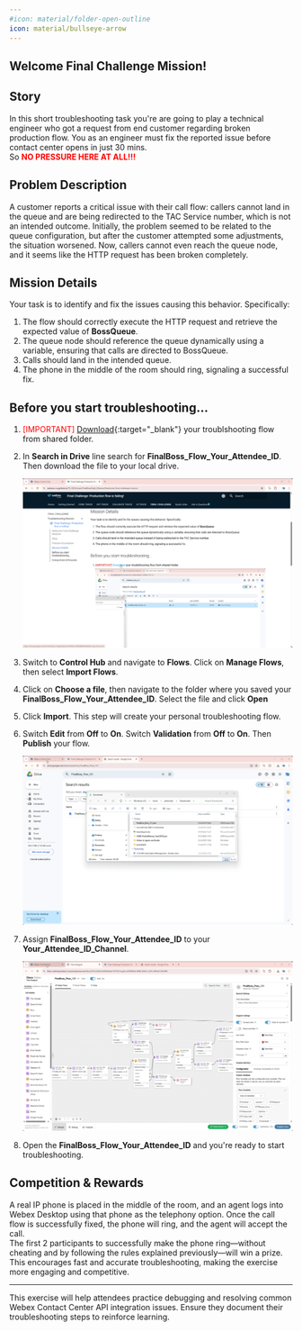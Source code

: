 ```yaml
---
#icon: material/folder-open-outline
icon: material/bullseye-arrow
---
```


## Welcome Final Challenge Mission!

## Story
In this short troubleshooting task you're are going to play a technical engineer who got a request from end customer regarding broken production flow. You as an engineer must fix the reported issue before contact center opens in just 30 mins. </br>
So <span style="color: red;">**NO PRESSURE HERE AT ALL!!!**</span>

## Problem Description
A customer reports a critical issue with their call flow: callers cannot land in the queue and are being redirected to the TAC Service number, which is not an intended outcome. Initially, the problem seemed to be related to the queue configuration, but after the customer attempted some adjustments, the situation worsened. Now, callers cannot even reach the queue node, and it seems like the HTTP request has been broken completely.


## Mission Details
Your task is to identify and fix the issues causing this behavior. Specifically:

1. The flow should correctly execute the HTTP request and retrieve the expected value of **BossQueue**.</br>
2. The queue node should reference the queue dynamically using a variable, ensuring that calls are directed to BossQueue.</br>
3. Calls should land in the intended queue.</br>
4. The phone in the middle of the room should ring, signaling a successful fix.</br>

## Before you start troubleshooting...

1. <span style="color: red;">[IMPORTANT]</span> [Download](https://drive.google.com/drive/folders/1ubgdUQyHJnxFMWc1ecMStl8W0JhA6SAw?usp=drive_link){:target="_blank"} your troublshooting flow from shared folder.

2. In **Search in Drive** line search for **<span class="attendee-id-container">FinalBoss_Flow_<span class="attendee-id-placeholder" data-prefix="FinalBoss_Flow_">Your_Attendee_ID</span><span class="copy" title="Click to copy!"></span></span>**. Then download the file to your local drive.

     ![Profiles](../graphics/Lab2/Tshoot_GoogleDrive.gif)

3. Switch to **Control Hub** and navigate to **Flows**. Click on **Manage Flows**, then select **Import Flows**.

4. Click on **Choose a file**, then navigate to the folder where you saved your **<span class="attendee-id-container">FinalBoss_Flow_<span class="attendee-id-placeholder" data-prefix="FinalBoss_Flow_">Your_Attendee_ID</span><span class="copy" title="Click to copy!"></span></span>**. Select the file and click **Open**

5. Click **Import**. This step will create your personal troubleshooting flow.

6. Switch **Edit** from  **Off** to **On**. Switch **Validation** from  **Off** to **On**. Then **Publish** your flow.

     ![Profiles](../graphics/Lab2/Tshoot_ImportFlow.gif)

7. Assign **<span class="attendee-id-container">FinalBoss_Flow_<span class="attendee-id-placeholder" data-prefix="FinalBoss_Flow_">Your_Attendee_ID</span><span class="copy" title="Click to copy!"></span></span>** to your **<span class="attendee-id-container"><span class="attendee-id-placeholder" data-suffix="_Channel">Your_Attendee_ID</span>_Channel<span class="copy" title="Click to copy!"></span></span>**.

     ![Profiles](../graphics/Lab2/Tshoot_ChannelAssign.gif)

8. Open the **<span class="attendee-id-container">FinalBoss_Flow_<span class="attendee-id-placeholder" data-prefix="FinalBoss_Flow_">Your_Attendee_ID</span><span class="copy" title="Click to copy!"></span></span>** and you're ready to start troubleshooting.


## Competition & Rewards
A real IP phone is placed in the middle of the room, and an agent logs into Webex Desktop using that phone as the telephony option. Once the call flow is successfully fixed, the phone will ring, and the agent will accept the call.</br>
The first 2 participants to successfully make the phone ring—without cheating and by following the rules explained previously—will win a prize. This encourages fast and accurate troubleshooting, making the exercise more engaging and competitive.

---

This exercise will help attendees practice debugging and resolving common Webex Contact Center API integration issues. Ensure they document their troubleshooting steps to reinforce learning.
<script src='../template_assets/load.js'><script>